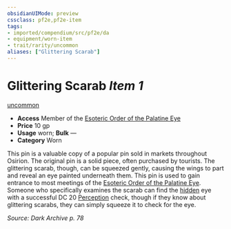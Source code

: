 ```yaml
---
obsidianUIMode: preview
cssclass: pf2e,pf2e-item
tags:
- imported/compendium/src/pf2e/da
- equipment/worn-item
- trait/rarity/uncommon
aliases: ["Glittering Scarab"]
---
```

# Glittering Scarab *Item 1*  
[uncommon](uncommon.md)  

- **Access** Member of the [Esoteric Order of the Palatine Eye](../../setting/deities/esoteric-order-of-the-palatine-eye-logm.md)
- **Price** 10 gp
- **Usage** worn; **Bulk** —
- **Category** Worn

This pin is a valuable copy of a popular pin sold in markets throughout Osirion. The original pin is a solid piece, often purchased by tourists. The glittering scarab, though, can be squeezed gently, causing the wings to part and reveal an eye painted underneath them. This pin is used to gain entrance to most meetings of the [Esoteric Order of the Palatine Eye](../../setting/deities/esoteric-order-of-the-palatine-eye-logm.md). Someone who specifically examines the scarab can find the [hidden](conditions.md#Hidden) eye with a successful DC 20 [Perception](../../skills.md#Perception) check, though if they know about glittering scarabs, they can simply squeeze it to check for the eye.

*Source: Dark Archive p. 78*
